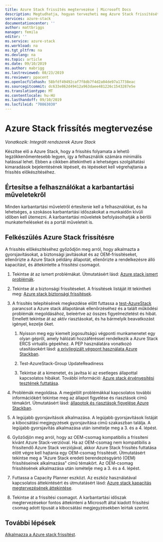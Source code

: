 ```yaml
---
title: Azure Stack frissítés megtervezése | Microsoft Docs
description: Megtudhatja, hogyan tervezheti meg Azure Stack frissítését.
services: azure-stack
documentationcenter: ''
author: mattbriggs
manager: femila
editor: ''
ms.service: azure-stack
ms.workload: na
ms.tgt_pltfrm: na
ms.devlang: na
ms.topic: article
ms.date: 09/10/2019
ms.author: mabrigg
ms.lastreviewed: 08/23/2019
ms.reviewer: ppacent
ms.openlocfilehash: 58bfdf49492caf7f8db7f4d2a04de97a17738eac
ms.sourcegitcommit: dc633e862d49412a963daee481226c1543287e5e
ms.translationtype: MT
ms.contentlocale: hu-HU
ms.lasthandoff: 09/10/2019
ms.locfileid: "70863030"
---
```

# <a name="plan-for-an-azure-stack-update"></a>Azure Stack frissítés megtervezése

*Vonatkozik: Integrált rendszerek Azure Stack*

Készítse elő a Azure Stack, hogy a frissítés folyamata a lehető legzökkenőmentesebb legyen, így a felhasználók számára minimális hatással lehet. Ebben a cikkben áttekintheti a lehetséges szolgáltatási kimaradások bejelentésének lépéseit, és lépéseket kell végrehajtania a frissítés előkészítéséhez.

## <a name="notify-your-users-of-maintenance-operations"></a>Értesítse a felhasználókat a karbantartási műveletekről

Minden karbantartási műveletről értesítenie kell a felhasználókat, és ha lehetséges, a szokásos karbantartási időszakokat a munkaidőn kívüli időben kell ütemezni. A karbantartási műveletek befolyásolhatják a bérlői munkaterheléseket és a portál műveleteit is.

## <a name="prepare-for-an-azure-stack-update"></a>Felkészülés Azure Stack frissítésre

A frissítés előkészítéséhez győződjön meg arról, hogy alkalmazta a gyorsjavításokat, a biztonsági javításokat és az OEM-frissítéseket, ellenőrizte a Azure Stack példány állapotát, ellenőrizte a rendelkezésre álló kapacitást, és áttekintette a frissítési csomagot.

1. Tekintse át az ismert problémákat. Útmutatásért lásd: [Azure stack ismert problémák](https://docs.microsoft.com/azure-stack/operator/azure-stack-release-notes-known-issues-1907).

2. Tekintse át a biztonsági frissítéseket. A frissítések listáját itt tekintheti meg: [Azure stack biztonsági frissítések](https://docs.microsoft.com/azure-stack/operator/azure-stack-release-notes-security-updates-1907).

3. A frissítés telepítésének megkezdése előtt futtassa a [test-AzureStack](https://docs.microsoft.com/azure-stack/operator/azure-stack-diagnostic-test) parancsot a Azure stack állapotának ellenőrzéséhez és a talált működési problémák megoldásához, beleértve az összes figyelmeztetést és hibát. Emellett tekintse át az aktív riasztásokat, és ha bármelyik beavatkozást igényel, kezelje őket.

    1. Nyisson meg egy kiemelt jogosultságú végponti munkamenetet egy olyan gépről, amely hálózati hozzáféréssel rendelkezik a Azure Stack ERCS virtuális gépekhez. A PEP használatára vonatkozó utasításokért lásd: [a privilegizált végpont használata Azure Stackban](https://docs.microsoft.com/azure-stack/operator/azure-stack-privileged-endpoint).

    2. Test-AzureStack-Group UpdateReadiness

    3. Tekintse át a kimenetet, és javítsa ki az esetleges állapottal kapcsolatos hibákat. További információ: [Azure stack érvényesítési tesztének futtatása](https://docs.microsoft.com/azure-stack/operator/azure-stack-diagnostic-test).

4. Problémák megoldása. A megjelölt problémákkal kapcsolatos további információkért tekintse meg az állapot figyelése és riasztások című témakört. Útmutatásért lásd: [állapotok és riasztások figyelése Azure Stackban](https://docs.microsoft.com/azure-stack/operator/azure-stack-monitor-health).

5. A legújabb gyorsjavítások alkalmazása. A legújabb gyorsjavítások listáját a kibocsátási megjegyzések gyorsjavítása című szakaszban találja. A legújabb gyorsjavítás alkalmazása után ismételje meg a 3. és a 4. lépést.

6. Győződjön meg arról, hogy az OEM-csomag kompatibilis a frissíteni kívánt Azure Stack-verzióval. Ha az OEM-csomag nem kompatibilis a frissítendő Azure Stack verziójával, akkor Azure Stack frissítés futtatása előtt végre kell hajtania egy OEM-csomag frissítését. Útmutatásért tekintse meg a "Azure Stack eredeti berendezésgyártó (OEM) frissítéseinek alkalmazása" című témakört. Az OEM-csomag frissítésének alkalmazása után ismételje meg a 3. és a 4. lépést.

7. Futtassa a Capacity Planner eszközt. Az eszköz használatával kapcsolatos áttekintésért és útmutatásért lásd: [Azure stack kapacitás megtervezésének áttekintése](https://docs.microsoft.com/azure-stack/operator/azure-stack-capacity-planning-overview).

8. Tekintse át a frissítési csomagot. A karbantartási időszak megtervezésekor fontos áttekinteni a Microsoft által kiadott frissítési csomag adott típusát a kibocsátási megjegyzésekben leírtak szerint.

## <a name="next-steps"></a>További lépések

[Alkalmazza a Azure stack frissítést](azure-stack-apply-updates.md).

